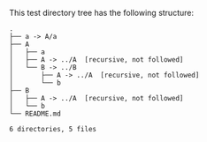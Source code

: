 This test directory tree has the following structure:
```
.
├── a -> A/a
├── A
│   ├── a
│   ├── A -> ../A  [recursive, not followed]
│   └── B -> ../B
│       ├── A -> ../A  [recursive, not followed]
│       └── b
├── B
│   ├── A -> ../A  [recursive, not followed]
│   └── b
└── README.md

6 directories, 5 files
```
